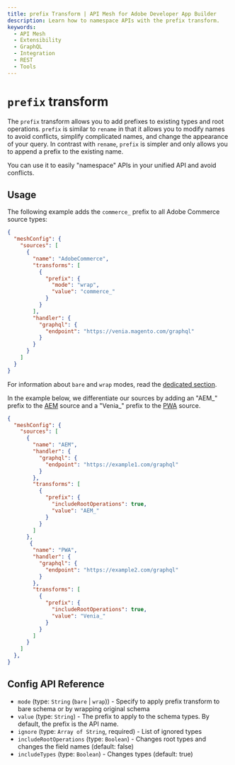 ```yaml
---
title: prefix Transform | API Mesh for Adobe Developer App Builder
description: Learn how to namespace APIs with the prefix transform.
keywords:
  - API Mesh
  - Extensibility
  - GraphQL
  - Integration
  - REST
  - Tools
---
```


# `prefix` transform

The `prefix` transform allows you to add prefixes to existing types and root operations. `prefix` is similar to `rename` in that it allows you to modify names to avoid conflicts, simplify complicated names, and change the appearance of your query. In contrast with `rename`, `prefix` is simpler and only allows you to append a prefix to the existing name.

You can use it to easily "namespace" APIs in your unified API and avoid conflicts.

## Usage

The following example adds the `commerce_` prefix to all Adobe Commerce source types:

```json
{
  "meshConfig": {
    "sources": [
      {
        "name": "AdobeCommerce",
        "transforms": [
          {
            "prefix": {
              "mode": "wrap",
              "value": "commerce_"
            }
          }
        ],
        "handler": {
          "graphql": {
            "endpoint": "https://venia.magento.com/graphql"
          }
        }
      }
    ]
  }
}
```

<InlineAlert variant="info" slots="text"/>

For information about `bare` and `wrap` modes, read the [dedicated section](./bare-vs-wrap.md).

 In the example below, we differentiate our sources by adding an "AEM_" prefix to the [AEM](https://experienceleague.adobe.com/en/docs/experience-manager-65) source and a "Venia_" prefix to the [PWA](https://developer.adobe.com/commerce/pwa-studio/) source.

```json
{
  "meshConfig": {
    "sources": [
      {
        "name": "AEM",
        "handler": {
          "graphql": {
            "endpoint": "https://example1.com/graphql"
          }
        },
        "transforms": [
          {
            "prefix": {
              "includeRootOperations": true,
              "value": "AEM_"
            }
          }
        ]
      },
       {
        "name": "PWA",
        "handler": {
          "graphql": {
            "endpoint": "https://example2.com/graphql"
          }
        },
        "transforms": [
          {
            "prefix": {
              "includeRootOperations": true,
              "value": "Venia_"
            }
          }
        ]
      }
    ]
  },
}
```

## Config API Reference

-  `mode` (type: `String` (`bare` | `wrap`)) - Specify to apply prefix transform to bare schema or by wrapping original schema
-  `value` (type: `String`) - The prefix to apply to the schema types. By default, the prefix is the API name.
-  `ignore` (type: `Array of String`, required) - List of ignored types
-  `includeRootOperations` (type: `Boolean`) - Changes root types and changes the field names (default: false)
-  `includeTypes` (type: `Boolean`) - Changes types (default: true)
